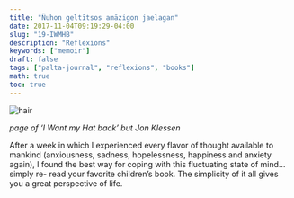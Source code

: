 ```yaml
---
title: "Ñuhon geltītsos amāzigon jaelagan"
date: 2017-11-04T09:19:29-04:00
slug: "19-IWMHB"
description: "Reflexions"
keywords: ["memoir"]
draft: false
tags: ["palta-journal", "reflexions", "books"]
math: true
toc: true
---
```

![hair](/addhana/19-IWMHB.jpeg)

<cite>page of ‘I Want my Hat back’ but Jon Klessen</cite>

After a week in which I experienced every flavor of thought available to mankind (anxiousness, sadness, hopelessness, happiness and anxiety again), I found the best way for coping with this fluctuating state of mind… simply re- read your favorite children’s book. The simplicity of it all gives you a great perspective of life.